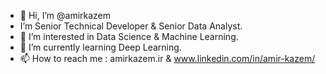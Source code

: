 - 👋 Hi, I’m @amirkazem
- I’m Senior Technical Developer & Senior Data Analyst.
- 👀 I’m interested in Data Science & Machine Learning.
- 🌱 I’m currently learning Deep Learning.
- 📫 How to reach me  : amirkazem.ir &  www.linkedin.com/in/amir-kazem/

<!---
amirkazem/amirkazem is a ✨ special ✨ repository because its `README.md` (this file) appears on your GitHub profile.
You can click the Preview link to take a look at your changes.
--->
